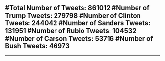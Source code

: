 #Total Number of Tweets: 861012 
#Number of Trump Tweets: 279798
#Number of Clinton Tweets: 244042
#Number of Sanders Tweets: 131951
#Number of Rubio Tweets: 104532
#Number of Carson Tweets: 53716
#Number of Bush Tweets: 46973
---
---
